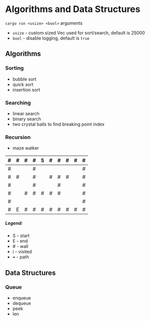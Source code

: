 # Algorithms and Data Structures
`cargo run <usize> <bool>` arguments
- `usize` - custom sized Vec used for sort/search, default is 25000
- `bool` - disable logging, default is `true`

## Algorithms
### Sorting
- bubble sort
- quick sort
- insertion sort

### Searching
- linear search
- binary search
- two crystal balls to find breaking point index

### Recursion
- maze walker

| # | # | # | # | S | # | # | # | # | # |
|:-:|:-:|:-:|:-:|:-:|:-:|:-:|:-:|:-:|:-:|
| # |   |   | # |   |   |   |   |   | # |
| # | # |   | # |   | # | # | # |   | # |
| # |   |   | # |   |   | # |   |   | # |
| # |   | # | # | # | # | # |   |   | # |
| # |   |   |   |   |   |   |   |   | # |
| # | E | # | # | # | # | # | # | # | # |

##### Legend:
- S - start
- E - end
- \# - wall
- i - visited
- • - path

## Data Structures
### Queue
- enqueue
- dequeue
- peek
- len
